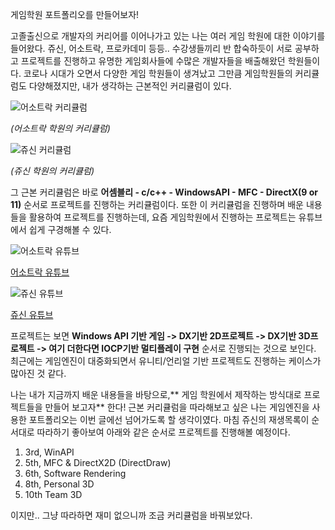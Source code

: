게임학원 포트폴리오를 만들어보자!

고졸출신으로 개발자의 커리어를 이어나가고 있는 나는 여러 게임 학원에 대한 이야기를 들어왔다. 쥬신, 어소트락, 프로카데미 등등.. 수강생들끼리 반 합숙하듯이 서로 공부하고 프로젝트를 진행하고 유명한 게임회사들에 수많은 개발자들을 배출해왔던 학원들이다. 코로나 시대가 오면서 다양한 게임 학원들이 생겨났고 그만큼 게임학원들의 커리큘럼도 다양해졌지만, 내가 생각하는 근본적인 커리큘럼이 있다.

![어소트락 커리큘럼](https://velog.velcdn.com/images/eugene-doobu/post/62b30767-9f6d-4fe5-acd3-37e7d858244f/image.png)

_(어소트락 학원의 커리큘럼)_

![쥬신 커리큘럼](https://velog.velcdn.com/images/eugene-doobu/post/8dffddad-cfbd-41a6-b754-1dc986c3d689/image.png)

_(쥬신 학원의 커리큘럼)_

그 근본 커리큘럼은 바로 **어셈블리 - c/c++ - WindowsAPI - MFC - DirectX(9 or 11)** 순서로 프로젝트를 진행하는 커리큘럼이다. 또한 이 커리큘럼을 진행하며 배운 내용들을 활용하여 프로젝트를 진행하는데, 요즘 게임학원에서 진행하는 프로젝트는 유튜브에서 쉽게 구경해볼 수 있다.

![어소트락 유튜브](https://velog.velcdn.com/images/eugene-doobu/post/9e5da14d-51f1-48ea-a01b-72741658977a/image.png)

[어소트락 유튜브](https://www.youtube.com/@AssortRockGameAcademy/playlists)

![쥬신 유튜브](https://velog.velcdn.com/images/eugene-doobu/post/a528e18c-5a01-4c54-b1b4-5c3adbc1b255/image.png)

[쥬신 유튜브](https://www.youtube.com/@JusinGame/playlists)

프로젝트는 보면 **Windows API 기반 게임 -> DX기반 2D프로젝트 -> DX기반 3D프로젝트 -> 여기 더한다면 IOCP기반 멀티플레이 구현** 순서로 진행되는 것으로 보인다. 최근에는 게임엔진이 대중화되면서 유니티/언리얼 기반 프로젝트도 진행하는 케이스가 많아진 것 같다.

나는 내가 지금까지 배운 내용들을 바탕으로,** 게임 학원에서 제작하는 방식대로 프로젝트들을 만들어 보고자** 한다! 근본 커리큘럼을 따라해보고 싶은 나는 게임엔진을 사용한 포트폴리오는 이번 글에선 넘어가도록 할 생각이였다. 마침 쥬신의 재생목록이 순서대로 따라하기 좋아보여 아래와 같은 순서로 프로젝트를 진행해볼 예정이다.

1. 3rd, WinAPI
1. 5th, MFC & DirectX2D   (DirectDraw)
1. 6th, Software Rendering
1. 8th, Personal 3D
1. 10th Team 3D

이지만.. 그냥 따라하면 재미 없으니까 조금 커리큘럼을 바꿔보았다.

